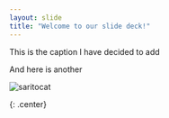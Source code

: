 ```yaml
---
layout: slide
title: "Welcome to our slide deck!"
---
```


This is the caption I have decided to add

And here is another

![saritocat](https://octodex.github.com/images/saritocat.png)

{: .center}
